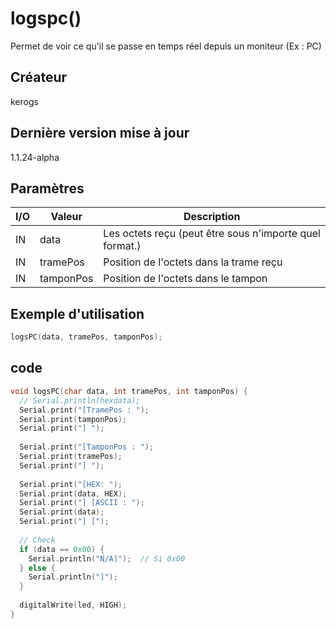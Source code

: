 # logspc() <Badge type="danger" text="< 1.1.24-alpha" />
Permet de voir ce qu'il se passe en temps réel depuis un moniteur (Ex : PC)

## Créateur
kerogs
## Dernière version mise à jour
1.1.24-alpha
## Paramètres
| I/O       | Valeur                                                  | Description |
| --- | --------- | ------------------------------------------------------- |
| IN     | data               | Les octets reçu (peut être sous n'importe quel format.)                                                        |
| IN     | tramePos           | Position de l'octets dans la trame reçu                                                                        |
| IN     | tamponPos          | Position de l'octets dans le tampon                                                                            |
##  Exemple d'utilisation
```c++
logsPC(data, tramePos, tamponPos);
```
## code
```c++
void logsPC(char data, int tramePos, int tamponPos) {
  // Serial.println(hexdata);
  Serial.print("[TramePos : ");
  Serial.print(tamponPos);
  Serial.print("] ");
 
  Serial.print("[TamponPos : ");
  Serial.print(tramePos);
  Serial.print("] ");
 
  Serial.print("[HEX: ");
  Serial.print(data, HEX);
  Serial.print("] [ASCII : ");
  Serial.print(data);
  Serial.print("] [");
 
  // Check
  if (data == 0x00) {
    Serial.println("N/A]");  // Si 0x00
  } else {
    Serial.println("]");
  }
 
  digitalWrite(led, HIGH);
}
```